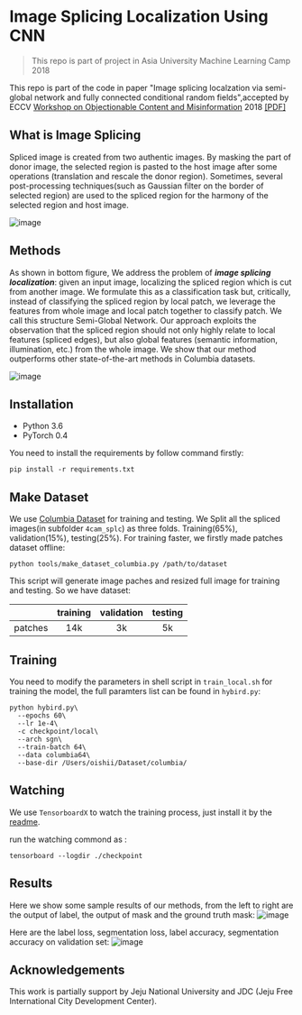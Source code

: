 # Image Splicing Localization Using CNN 

> This repo is part of project in Asia University Machine Learning Camp 2018

This repo is part of the code in paper "Image splicing localzation via semi-global network and fully connected conditional random fields",accepted by ECCV [Workshop on Objectionable Content and Misinformation](https://sites.google.com/view/wocm2018) 2018 [[PDF]](https://drive.google.com/file/d/1I_1cdol1e9OokhwEmzKHRNkQJyfV4ZT3/view)

## What is Image Splicing

Spliced image is created from two authentic images. By masking the part of donor image, the selected region is pasted to the host image after some operations (translation and rescale the donor region). Sometimes, several post-processing techniques(such as Gaussian filter on the border of selected region) are used to the spliced region for the harmony of the selected region and host image.

![image](https://user-images.githubusercontent.com/4397546/43671765-04b292c2-97db-11e8-8709-e4097092302c.png)

##  Methods
As shown in bottom figure, We address the problem of ***image splicing localization***: given an input image, localizing the spliced region which is cut from another image. We formulate this as a classification task but, critically, instead of classifying the spliced region by local patch, we leverage the features from whole image and local patch together to classify patch. We call this structure Semi-Global Network. Our approach exploits the observation that the spliced region should not only highly relate to local features (spliced edges), but also global features (semantic information, illumination, etc.) from the whole image. We show that our method outperforms other state-of-the-art methods in Columbia datasets.


![image](https://user-images.githubusercontent.com/4397546/43671759-e8b2874e-97da-11e8-9f42-e2d0afe229bf.png)


## Installation

* Python 3.6
* PyTorch 0.4

You need to install the requirements by follow command firstly:

```shell
pip install -r requirements.txt
```

## Make Dataset

We use [Columbia Dataset](http://www.ee.columbia.edu/ln/dvmm/downloads/authsplcuncmp/dlform.html) for training and testing. We Split all the spliced images(in subfolder `4cam_splc`) as three folds. Training(65%), validation(15%), testing(25%). For training faster, we firstly made patches dataset offline:

```shell
python tools/make_dataset_columbia.py /path/to/dataset
```
This script will generate image paches and resized full image for training and testing. So we have dataset: 

|| training| validation | testing |
|:---| :--: | :--: | :--: |
|patches| 14k | 3k| 5k|

## Training
You need to modify the parameters in shell script in `train_local.sh` for training the model, the full paramters list can be found in `hybird.py`:

```shell
python hybird.py\
  --epochs 60\
  --lr 1e-4\
  -c checkpoint/local\
  --arch sgn\
  --train-batch 64\
  --data columbia64\
  --base-dir /Users/oishii/Dataset/columbia/ 
```

## Watching

We use `TensorboardX`   to watch the training process, just install it by the [readme](https://github.com/lanpa/tensorboardX).

run the watching commond as :
```
tensorboard --logdir ./checkpoint
```

## Results

Here we show some sample results of our methods, from the left to right are the output of label, the output of mask and the ground truth mask:
![image](https://user-images.githubusercontent.com/4397546/43671725-4487e1fa-97da-11e8-8dad-e083ed1a9181.png)

Here are the label loss, segmentation loss, label accuracy, segmentation accuracy on validation set:
![image](https://user-images.githubusercontent.com/4397546/43671741-a03c7e20-97da-11e8-86b4-c6df5cb1b3c1.png)


## Acknowledgements

This work is partially support by Jeju National University and JDC (Jeju Free International City Development Center).


